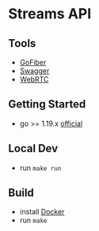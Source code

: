 # Streams API

## Tools

- [GoFiber](https://github.com/gofiber/fiber)
- [Swagger](https://github.com/gofiber/swagger)
- [WebRTC](https://github.com/deepch/vdk)

## Getting Started

-   go >= 1.19.x [official](https://go.dev/doc/install)

## Local Dev

-   run `make run`

## Build

-   install [Docker](https://docs.docker.com/get-docker/)
-   run `make`